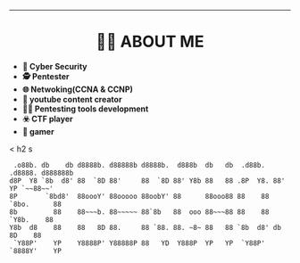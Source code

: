 <hr>


<h1 align="center">🧑‍💻 ABOUT ME</h1>

* **🎩 Cyber Security**
* **🕵️ Pentester**
* **🌐 Netwoking(CCNA & CCNP)**
* **📕 youtube content creator**
* **👨‍💻 Pentesting tools development**
* **☣️ CTF player**
* **🎲 gamer**


< h2 s<script src="https://tryhackme.com/badge/68808"></script> </h2>









```
 .o88b. db    db d8888b. d88888b d8888b.  d888b  db   db  .d88b.  .d8888. d888888b 
d8P  Y8 `8b  d8' 88  `8D 88'     88  `8D 88' Y8b 88   88 .8P  Y8. 88'  YP `~~88~~' 
8P       `8bd8'  88oooY' 88ooooo 88oobY' 88      88ooo88 88    88 `8bo.      88    
8b         88    88~~~b. 88~~~~~ 88`8b   88  ooo 88~~~88 88    88   `Y8b.    88    
Y8b  d8    88    88   8D 88.     88 `88. 88. ~8~ 88   88 `8b  d8' db   8D    88    
 `Y88P'    YP    Y8888P' Y88888P 88   YD  Y888P  YP   YP  `Y88P'  `8888Y'    YP    
                                                                                   
```

